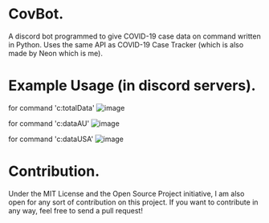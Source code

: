 # CovBot.
A discord bot programmed to give COVID-19 case data on command written in Python. Uses the same API as COVID-19 Case Tracker (which is also made by Neon which is me).

# Example Usage (in discord servers).

for command 'c:totalData'
![image](https://user-images.githubusercontent.com/82705218/130657573-a30cfc08-2d29-4618-96be-4325d52f0a96.png)


for command 'c:dataAU'
![image](https://user-images.githubusercontent.com/82705218/130657453-63c00715-7cb8-42dd-b2c1-83de0960ebf5.png)


for command 'c:dataUSA'
![image](https://user-images.githubusercontent.com/82705218/130657615-ef848412-77f9-4112-9823-326d47da0083.png)


# Contribution.

Under the MIT License and the Open Source Project initiative, I am also open for any sort of contribution on this project. If you want to contribute in any way, feel free to send a pull request!
